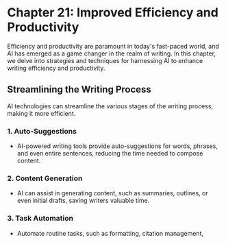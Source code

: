 Chapter 21: Improved Efficiency and Productivity
================================================

Efficiency and productivity are paramount in today's fast-paced world, and AI has emerged as a game changer in the realm of writing. In this chapter, we delve into strategies and techniques for harnessing AI to enhance writing efficiency and productivity.

Streamlining the Writing Process
--------------------------------

AI technologies can streamline the various stages of the writing process, making it more efficient.

### 1. **Auto-Suggestions**

* AI-powered writing tools provide auto-suggestions for words, phrases, and even entire sentences, reducing the time needed to compose content.

### 2. **Content Generation**

* AI can assist in generating content, such as summaries, outlines, or even initial drafts, saving writers valuable time.

### 3. **Task Automation**

* Automate routine tasks, such as formatting, citation management,
